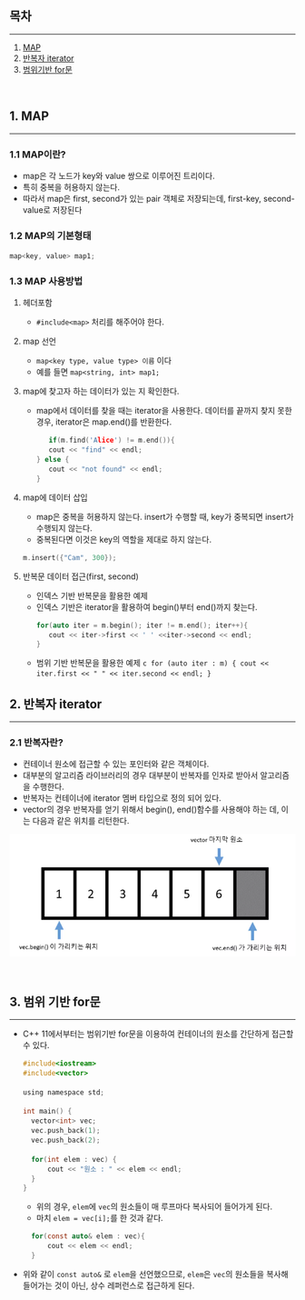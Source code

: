 ## 목차

---

1. [MAP](#1-map)
2. [반복자 iterator](#2-반복자-iterator)
3. [범위기반 for문](#3-범위-기반-for문)

<br>

## 1. MAP

---

### 1.1 MAP이란?

- map은 각 노드가 key와 value 쌍으로 이루어진 트리이다.
- 특히 중복을 허용하지 않는다.
- 따라서 map은 first, second가 있는 pair 객체로 저장되는데, first-key, second-value로 저장된다

### 1.2 MAP의 기본형태

```c
map<key, value> map1;
```

### 1.3 MAP 사용방법

1. 헤더포함
   - `#include<map>` 처리를 해주어야 한다.
2. map 선언
   - `map<key type, value type> 이름` 이다
   - 예를 들면 `map<string, int> map1;`
3. map에 찾고자 하는 데이터가 있는 지 확인한다.

   - map에서 데이터를 찾을 때는 iterator을 사용한다. 데이터를 끝까지 찾지 못한 경우, iterator은 map.end()를 반환한다.
     ```c
     	if(m.find('Alice') != m.end()){
     	cout << "find" << endl;
     } else {
     	cout << "not found" << endl;
     }
     ```

4. map에 데이터 삽입

   - map은 중복을 허용하지 않는다. insert가 수행할 때, key가 중복되면 insert가 수행되지 않는다.
   - 중복된다면 이것은 key의 역할을 제대로 하지 않는다.

   ```c
   m.insert({"Cam", 300});
   ```

5. 반복문 데이터 접근(first, second)
   - 인덱스 기반 반복문을 활용한 예제
   - 인덱스 기반은 iterator을 활용하여 begin()부터 end()까지 찾는다.
     ```c
     for(auto iter = m.begin(); iter != m.end(); iter++){
     	cout << iter->first << ' ' <<iter->second << endl;
     }
     ```
   - 범위 기반 반복문을 활용한 예제
     `c
for (auto iter : m) {
	cout << iter.first << " " << iter.second << endl;
}
`
     <br>

## 2. 반복자 iterator

---

### 2.1 반복자란?

- 컨테이너 원소에 접근할 수 있는 포인터와 같은 객체이다.
- 대부분의 알고리즘 라이브러리의 경우 대부분이 반복자를 인자로 받아서 알고리즘을 수행한다.
- 반복자는 컨테이너에 iterator 멤버 타입으로 정의 되어 있다.
- vector의 경우 반복자를 얻기 위해서 begin(), end()함수를 사용해야 하는 데, 이는 다음과 같은 위치를 리턴한다.

![Alt text](image.png)

<br>

## 3. 범위 기반 for문

---

- C++ 11에서부터는 범위기반 for문을 이용하여 컨테이너의 원소를 간단하게 접근할 수 있다.

  ```c
  #include<iostream>
  #include<vector>

  using namespace std;

  int main() {
  	vector<int> vec;
  	vec.push_back(1);
  	vec.push_back(2);

  	for(int elem : vec) {
  		cout << "원소 : " << elem << endl;
  	}
  }
  ```

  - 위의 경우, `elem`에 `vec`의 원소들이 매 루프마다 복사되어 들어가게 된다.
  - 마치 `elem = vec[i];`를 한 것과 같다.

  ```c
    for(const auto& elem : vec){
        cout << elem << endl;
    }
  ```

- 위와 같이 `const auto&` 로 `elem`을 선언했으므로, `elem`은 `vec`의 원소들을 복사해 들어가는 것이 아닌, 상수 레퍼런스로 접근하게 된다.
